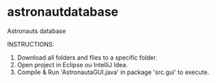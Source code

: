 # astronautdatabase
Astronauts database

INSTRUCTIONS:

1. Download all folders and files to a specific folder.
2. Open project in Eclipse ou IntelliJ Idea.
3. Compile & Run 'AstronautaGUI.java' in package 'src.gui' to execute.

